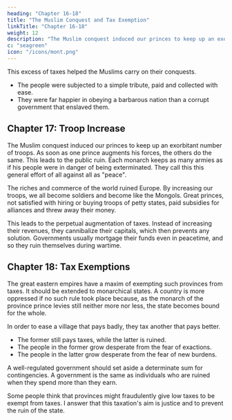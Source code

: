 ```yaml
---
heading: "Chapter 16-18"
title: "The Muslim Conquest and Tax Exemption"
linkTitle: "Chapter 16-18"
weight: 12
description: "The Muslim conquest induced our princes to keep up an exorbitant number of troops"
c: "seagreen"
icon: "/icons/mont.png"
---
```





This excess of taxes helped the Muslims carry on their conquests.
- The people were subjected to a simple tribute, paid and collected with ease.
- They were far happier in obeying a barbarous nation than a corrupt government that enslaved them.


## Chapter 17: Troop Increase

The Muslim conquest induced our princes to keep up an exorbitant number of troops. As soon as one prince augments his forces, the others do the same. This leads to the public ruin. Each monarch keeps as many armies as if his people were in danger of being exterminated. They call this this general effort of all against all as "peace".

<!-- Thus, Europe ruined to such a degree, that, were private people to be in the same situation as the three most opulent powers of this part of the globe, they would not have necessary subsistance.  -->

The riches and commerce of the world ruined Europe. By increasing our troops, we all become soldiers and become like the Mongols. Great princes, not satisfied with hiring or buying troops of petty states, paid subsidies for alliances and threw away their money.

This leads to the perpetual augmentation of taxes. Instead of increasing their revenues, they cannibalize their capitals, which then prevents any solution. Governments usually mortgage their funds even in peacetime, and so they ruin themselves during wartime. 



## Chapter 18: Tax Exemptions

The great eastern empires have a maxim of exempting such provinces from taxes. It should be extended to monarchical states. A country is more oppressed if no such rule took place because, as the monarch of the province prince levies still neither more nor less, the state becomes bound for the whole. 

In order to ease a village that pays badly, they tax another that pays better. 
- The former still pays taxes, while the latter is ruined. 
- The people in the former grow desperate from the fear of exactions. 
- The people in the latter grow desperate from the fear of new burdens.

A well-regulated government should set aside a determinate sum for contingencies. A government is the same as individuals who are ruined when they spend more than they earn.

Some people think that provinces might fraudulently give low taxes to be exempt from taxes. I answer that this taxation's aim is justice and to prevent the ruin of the state. 

<!--  will not allow them to do so

With regard to an obligation for the whole, amongst the inhabitants of the same village, some pretend*, that it is but reasonable, because there is a possibility of a fraudulent combination on their side= 

but was it ever heard that upon mere supposition we are to establish a thing in itself unjust and ruinous to the state?
 -->